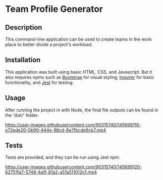 # Team Profile Generator

## Description

This command-line application can be used to create teams in the work place to better divide a project's workload.

## Installation

This application was built using basic HTML, CSS, and Javascript. But it also requires npms such as [Bootstrap](https://www.npmjs.com/package/bootstrap) for visual styling, [Inquirer](https://www.npmjs.com/package/inquirer) for basic functionality, and [Jest](https://www.npmjs.com/package/jest) for testing.

## Usage
After running the project in with Node, the final file outputs can be found in the 'dist/' folder.

https://user-images.githubusercontent.com/90315740/145699116-e72ede20-0b90-444e-96cd-8e7fbcde9cb7.mp4

## Tests

Tests are provided, and they can be run using Jest npm.

https://user-images.githubusercontent.com/90315740/145699120-62751fa7-5748-4a1f-81a2-a51a511012c1.mp4
